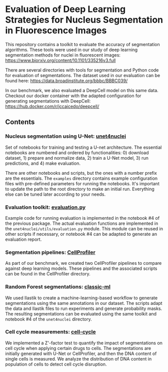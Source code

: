 # Evaluation of Deep Learning Strategies for Nucleus Segmentation in Fluorescence Images

This repository contains a toolkit to evaluate the accuracy of segmentation algorithms. 
These tools were used in our study of deep learning segmentation methods for nuclei in fluorescent images: 
https://www.biorxiv.org/content/10.1101/335216v3.full

There are several directories with tools for segmentation and Python code for evaluation of segmentations. 
The dataset used in our evaluation can be found here: 
https://data.broadinstitute.org/bbbc/BBBC039/

In our benchmark, we also evaluated a DeepCell model on this same data.
Checkout our docker container with the adapted configuration for generating segmentations with DeepCell:
https://hub.docker.com/r/jccaicedo/deepcell/


## Contents

### Nucleus segmentation using U-Net: [unet4nuclei](unet4nuclei/)

Set of notebooks for training and testing a U-net architecture. 
The essential notebooks are numbered and ordered by functionalities: 
0) download dataset, 1) prepare and normalize data, 
2) train a U-Net model, 3) run predictions, and 4) make evaluation.

There are other notebooks and scripts, but the ones with a number prefix are the essentials.
The `examples` directory contains example configuration files with pre-defined parameters for running the notebooks.
It's important to update the path to the root directory to make an initial run. 
Everything else can be tuned later according to your needs.

### Evaluation toolkit: [evaluation.py](unet4nuclei/utils/evaluation.py)

Example code for running evaluation is implemented in the notebook #4 of the previous package.
The actual evaluation functions are implemented in the `unet4nuclei/utils/evaluation.py` module.
This module can be reused in other scripts if necessary, or notebook #4 can be adapted to generate an evaluation report.

### Segmentation pipelines: [CellProfiler](CellProfiler/)

As part of our benchmark, we created two CellProfiler pipelines to compare against deep learning models.
These pipelines and the associated scripts can be found in the CellProfiler directory.

### Random Forest segmentations: [classic-ml](classic-ml/)

We used Ilastik to create a machine-learning-based workflow to generate segmentations using the same annotations in our dataset.
The scripts adapt the data and Ilastik files to run experiments and generate probability masks.
The resulting segmentations can be evaluated using the same toolkit and notebook #4 of the `unet4nuclei` directory.

### Cell cycle measurements: [cell-cycle](cell-cycle/)

We implemented a Z'-factor test to quantify the impact of segmentations on cell cycle when applying certain drugs to cells.
The segmentations are initially generated with U-Net or CellProfiler, and then the DNA content of single cells is measured.
We analyze the distribution of DNA content in population of cells to detect cell cycle disruption.


